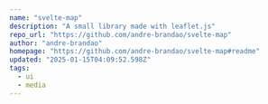 ```yaml
---
name: "svelte-map"
description: "A small library made with leaflet.js"
repo_url: "https://github.com/andre-brandao/svelte-map"
author: "andre-brandao"
homepage: "https://github.com/andre-brandao/svelte-map#readme"
updated: "2025-01-15T04:09:52.598Z"
tags: 
  - ui
  - media
---
```

